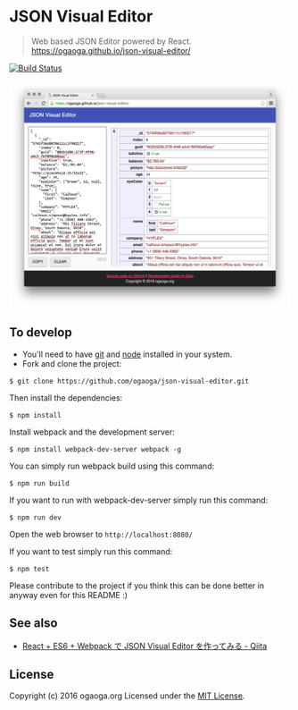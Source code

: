 # JSON Visual Editor

> Web based JSON Editor powered by React.
> https://ogaoga.github.io/json-visual-editor/

[![Build Status][travis-image]][travis-url]

![json-visual-editor](resources/json-visual-editor.png?raw=true)

## To develop

* You'll need to have [git](https://git-scm.com/) and [node](https://nodejs.org/en/) installed in your system.
* Fork and clone the project:

```
$ git clone https://github.com/ogaoga/json-visual-editor.git
```

Then install the dependencies:

```
$ npm install
```

Install webpack and the development server:

```
$ npm install webpack-dev-server webpack -g
```

You can simply run webpack build using this command: 

```
$ npm run build
```

If you want to run with webpack-dev-server simply run this command: 

```
$ npm run dev
```

Open the web browser to `http://localhost:8080/`

If you want to test simply run this command: 

```
$ npm test
```

Please contribute to the project if you think this can be done better in anyway even for this README :)

## See also

* [React + ES6 + Webpack で JSON Visual Editor を作ってみる - Qiita](http://qiita.com/ogaoga/items/1dae5586601e6900c3f1)

## License

Copyright (c) 2016 ogaoga.org
Licensed under the [MIT License](LICENSE).

[travis-image]: https://img.shields.io/travis/rakuten-frontend/bower-browser/master.svg?style=flat
[travis-url]: https://travis-ci.org/rakuten-frontend/bower-browser
